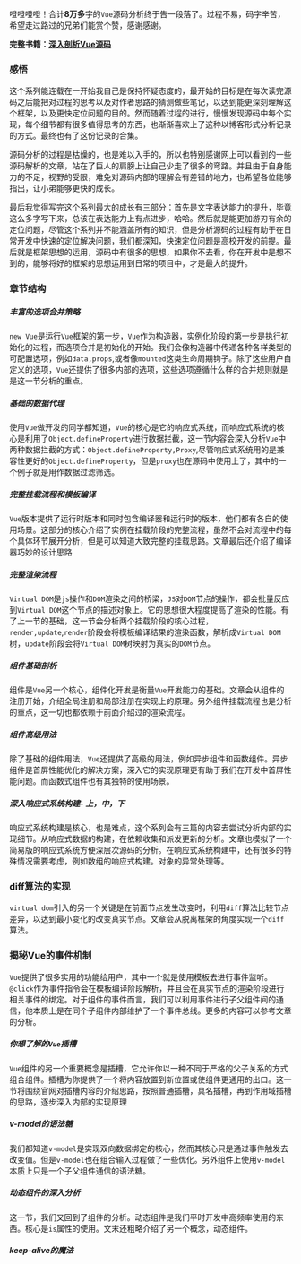 
噔噔噔噔！合计**8万多**字的```Vue```源码分析终于告一段落了。过程不易，码字辛苦，希望走过路过的兄弟们能赏个赞，感谢感谢。


**完整书籍：[深入剖析Vue源码]()**

### 感悟
这个系列能连载在一开始我自己是保持怀疑态度的，最开始的目标是在每次读完源码之后能把对过程的思考以及对作者思路的猜测做些笔记，以达到能更深刻理解这个框架，以及更快定位问题的目的。然而随着过程的进行，慢慢发现源码中每个实现，每个细节都有很多值得思考的东西，也渐渐喜欢上了这种以博客形式分析记录的方式。最终也有了这份记录的合集。

源码分析的过程是枯燥的，也是难以入手的，所以也特别感谢网上可以看到的一些源码解析的文章，站在了巨人的肩膀上让自己少走了很多的弯路。并且由于自身能力的不足，视野的受限，难免对源码内部的理解会有差错的地方，也希望各位能够指出，让小弟能够更快的成长。

最后我觉得写完这个系列最大的成长有三部分：首先是文字表达能力的提升，毕竟这么多字写下来，总该在表达能力上有点进步，哈哈。然后就是能更加游刃有余的定位问题，尽管这个系列并不能涵盖所有的知识，但是分析源码的过程有助于在日常开发中快速的定位解决问题，我们都深知，快速定位问题是高校开发的前提。最后就是框架思想的运用，源码中有很多的思想，如果你不去看，你在开发中是想不到的，能够将好的框架的思想运用到日常的项目中，才是最大的提升。

### 章节结构

##### 丰富的选项合并策略
```new Vue```是运行```Vue```框架的第一步，```Vue```作为构造器，实例化阶段的第一步是执行初始化的过程，而选项合并是初始化的开始。我们会像构造器中传递各种各样类型的可配置选项，例如```data,props```,或者像```mounted```这类生命周期钩子。除了这些用户自定义的选项，```Vue```还提供了很多内部的选项，这些选项遵循什么样的合并规则就是是这一节分析的重点。

[]()
[]()

##### 基础的数据代理
使用```Vue```做开发的同学都知道，```Vue```的核心是它的响应式系统，而响应式系统的核心是利用了```Object.defineProperty```进行数据拦截，这一节内容会深入分析```Vue```中两种数据拦截的方式：```Object.defineProperty,Proxy```,尽管响应式系统用的是兼容性更好的```Object.defineProperty```，但是```proxy```也在源码中使用上了，其中的一个例子就是用作数据过滤筛选。
[]()

##### 完整挂载流程和模板编译
```Vue```版本提供了运行时版本和同时包含编译器和运行时的版本，他们都有各自的使用场景。这部分的核心介绍了实例在挂载阶段的完整流程，虽然不会对流程中的每个具体环节展开分析，但是可以知道大致完整的挂载思路。文章最后还介绍了编译器巧妙的设计思路

[]()

##### 完整渲染流程
```Virtual DOM```是```js```操作和```DOM```渲染之间的桥梁，```JS```对```DOM```节点的操作，都会批量反应到```Virtual DOM```这个节点的描述对象上。它的思想很大程度提高了渲染的性能。有了上一节的基础，这一节会分析两个挂载阶段的核心过程，```render,update```,```render```阶段会将模板编译结果的渲染函数，解析成```Virtual DOM```树，```update```阶段会将```Virtual DOM```树映射为真实的```DOM```节点。
[]()

##### 组件基础剖析
组件是```Vue```另一个核心，组件化开发是衡量```Vue```开发能力的基础。文章会从组件的注册开始，介绍全局注册和局部注册在实现上的原理。另外组件挂载流程也是分析的重点，这一切也都依赖于前面介绍过的渲染流程。
[]()

##### 组件高级用法
除了基础的组件用法，```Vue```还提供了高级的用法，例如异步组件和函数组件。异步组件是首屏性能优化的解决方案，深入它的实现原理更有助于我们在开发中首屏性能问题。而函数式组件也有其独特的使用场景。
[]()


##### 深入响应式系统构建- 上，中，下
响应式系统构建是核心，也是难点，这个系列会有三篇的内容去尝试分析内部的实现细节。从响应式数据的构建，在依赖收集和派发更新的分析。文章也模拟了一个简易版的响应式系统方便深层次源码的分析。在响应式系统构建中，还有很多的特殊情况需要考虑，例如数组的响应式构建。对象的异常处理等。

[]()
[]()
[]()

### diff算法的实现
```virtual dom```引入的另一个关键是在前面节点发生改变时，利用```diff```算法比较节点差异，以达到最小变化的改变真实节点。文章会从脱离框架的角度实现一个```diff```算法。
[]()

### 揭秘Vue的事件机制
```Vue```提供了很多实用的功能给用户，其中一个就是使用模板去进行事件监听。```@click```作为事件指令会在模板编译阶段解析，并且会在真实节点的渲染阶段进行相关事件的绑定。对于组件的事件而言，我们可以利用事件进行子父组件间的通信，他本质上是在同个子组件内部维护了一个事件总线。更多的内容可以参考文章的分析。
[]()

##### 你想了解的```Vue```插槽
```Vue```组件的另一个重要概念是插槽，它允许你以一种不同于严格的父子关系的方式组合组件。插槽为你提供了一个将内容放置到新位置或使组件更通用的出口。这一节将围绕官网对插槽内容的介绍思路，按照普通插槽，具名插槽，再到作用域插槽的思路，逐步深入内部的实现原理


[]()

##### v-model的语法糖
我们都知道```v-model```是实现双向数据绑定的核心，然而其核心只是通过事件触发去改变值。但是```v-model```也在组合输入过程做了一些优化。另外组件上使用```v-model```本质上只是一个子父组件通信的语法糖。
[]()


##### 动态组件的深入分析
这一节，我们又回到了组件的分析。动态组件是我们平时开发中高频率使用的东西。核心是```is```属性的使用。文末还粗略介绍了另一个概念，动态组件。

[]()


##### keep-alive的魔法




